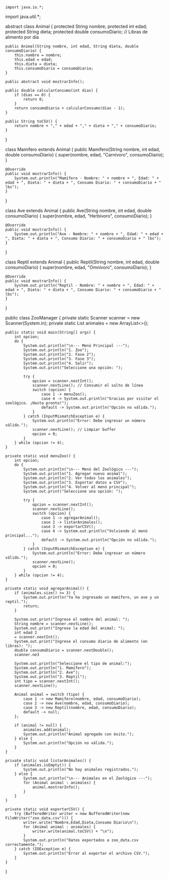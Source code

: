     import java.io.*;
import java.util.*;

abstract class Animal {
    protected String nombre;
    protected int edad;
    protected String dieta;
    protected double consumoDiario; // Libras de alimento por día

    public Animal(String nombre, int edad, String dieta, double consumoDiario) {
        this.nombre = nombre;
        this.edad = edad;
        this.dieta = dieta;
        this.consumoDiario = consumoDiario;
    }

    public abstract void mostrarInfo();

    public double calcularConsumo(int dias) {
        if (dias == 0) {
            return 0;
        }
        return consumoDiario + calcularConsumo(dias - 1);
    }

    public String toCSV() {
        return nombre + "," + edad + "," + dieta + "," + consumoDiario;
    }
}

class Mamifero extends Animal {
    public Mamifero(String nombre, int edad, double consumoDiario) {
        super(nombre, edad, "Carnívoro", consumoDiario);
    }

    @Override
    public void mostrarInfo() {
        System.out.println("Mamífero - Nombre: " + nombre + ", Edad: " + edad + ", Dieta: " + dieta + ", Consumo Diario: " + consumoDiario + " lbs");
    }
}

class Ave extends Animal {
    public Ave(String nombre, int edad, double consumoDiario) {
        super(nombre, edad, "Herbívoro", consumoDiario);
    }

    @Override
    public void mostrarInfo() {
        System.out.println("Ave - Nombre: " + nombre + ", Edad: " + edad + ", Dieta: " + dieta + ", Consumo Diario: " + consumoDiario + " lbs");
    }
}

class Reptil extends Animal {
    public Reptil(String nombre, int edad, double consumoDiario) {
        super(nombre, edad, "Omnívoro", consumoDiario);
    }

    @Override
    public void mostrarInfo() {
        System.out.println("Reptil - Nombre: " + nombre + ", Edad: " + edad + ", Dieta: " + dieta + ", Consumo Diario: " + consumoDiario + " lbs");
    }
}

public class ZooManager {
    private static Scanner scanner = new Scanner(System.in);
    private static List<Animal> animales = new ArrayList<>();

    public static void main(String[] args) {
        int opcion;
        do {
            System.out.println("\n--- Menú Principal ---");
            System.out.println("1. Zoo");
            System.out.println("2. Fase 2");
            System.out.println("3. Fase 3");
            System.out.println("4. Salir");
            System.out.print("Seleccione una opción: ");

            try {
                opcion = scanner.nextInt();
                scanner.nextLine(); // Consumir el salto de línea
                switch (opcion) {
                    case 1 -> menuZoo();
                    case 4 -> System.out.println("Gracias por visitar el zoológico. ¡Hasta pronto!");
                    default -> System.out.println("Opción no válida.");
                }
            } catch (InputMismatchException e) {
                System.out.println("Error: Debe ingresar un número válido.");
                scanner.nextLine(); // Limpiar buffer
                opcion = 0;
            }
        } while (opcion != 4);
    }

    private static void menuZoo() {
        int opcion;
        do {
            System.out.println("\n--- Menú del Zoológico ---");
            System.out.println("1. Agregar nuevo animal");
            System.out.println("2. Ver todos los animales");
            System.out.println("3. Exportar datos a CSV");
            System.out.println("4. Volver al menú principal");
            System.out.print("Seleccione una opción: ");

            try {
                opcion = scanner.nextInt();
                scanner.nextLine();
                switch (opcion) {
                    case 1 -> agregarAnimal();
                    case 2 -> listarAnimales();
                    case 3 -> exportarCSV();
                    case 4 -> System.out.println("Volviendo al menú principal...");
                    default -> System.out.println("Opción no válida.");
                }
            } catch (InputMismatchException e) {
                System.out.println("Error: Debe ingresar un número válido.");
                scanner.nextLine();
                opcion = 0;
            }
        } while (opcion != 4);
    }

    private static void agregarAnimal() {
        if (animales.size() >= 3) {
            System.out.println("Ya ha ingresado un mamífero, un ave y un reptil.");
            return;
        }

        System.out.print("Ingrese el nombre del animal: ");
        String nombre = scanner.nextLine();
        System.out.print("Ingrese la edad del animal: ");
        int edad 2
        = scanner.nextInt();
        System.out.print("Ingrese el consumo diario de alimento (en libras): ");
        double consumoDiario = scanner.nextDouble();
        scanner.ne3
                
        System.out.println("Seleccione el tipo de animal:");
        System.out.println("1. Mamífero");
        System.out.println("2. Ave");
        System.out.println("3. Reptil");
        int tipo = scanner.nextInt();
        scanner.nextLine();

        Animal animal = switch (tipo) {
            case 1 -> new Mamifero(nombre, edad, consumoDiario);
            case 2 -> new Ave(nombre, edad, consumoDiario);
            case 3 -> new Reptil(nombre, edad, consumoDiario);
            default -> null;
        };

        if (animal != null) {
            animales.add(animal);
            System.out.println("Animal agregado con éxito.");
        } else {
            System.out.println("Opción no válida.");
        }
    }

    private static void listarAnimales() {
        if (animales.isEmpty()) {
            System.out.println("No hay animales registrados.");
        } else {
            System.out.println("\n--- Animales en el Zoológico ---");
            for (Animal animal : animales) {
                animal.mostrarInfo();
            }
        }
    }

    private static void exportarCSV() {
        try (BufferedWriter writer = new BufferedWriter(new FileWriter("zoo_data.csv"))) {
            writer.write("Nombre,Edad,Dieta,Consumo Diario\n");
            for (Animal animal : animales) {
                writer.write(animal.toCSV() + "\n");
            }
            System.out.println("Datos exportados a zoo_data.csv correctamente.");
        } catch (IOException e) {
            System.out.println("Error al exportar el archivo CSV.");
        }
    }
}
